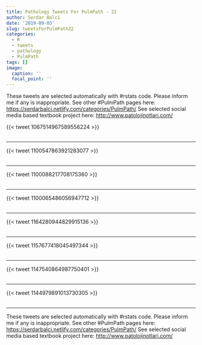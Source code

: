 ```yaml
---
title: Pathology Tweets For PulmPath - 22
author: Serdar Balci
date: '2019-09-03'
slug: tweetsForPulmPath22
categories:
  - R
  - tweets
  - pathology
  - PulmPath
tags: []
image:
  caption: ''
  focal_point: ''
---
```



These tweets are selected automatically with #rstats code. Please inform me if any is inappropriate.
See other #PulmPath pages here: https://serdarbalci.netlify.com/categories/PulmPath/ 
See selected social media based textbook project here: http://www.patolojinotlari.com/

{{< tweet 1067514967589556224 >}}
<br>
<br>
<hr>
{{< tweet 1100547863921283077 >}}
<br>
<br>
<hr>
{{< tweet 1100088217708175360 >}}
<br>
<br>
<hr>
{{< tweet 1100065486056947712 >}}
<br>
<br>
<hr>
{{< tweet 1164280944829915136 >}}
<br>
<br>
<hr>
{{< tweet 1157677418045497344 >}}
<br>
<br>
<hr>
{{< tweet 1147540864987750401 >}}
<br>
<br>
<hr>
{{< tweet 1144979891013730305 >}}
<br>
<br>
<hr>


These tweets are selected automatically with #rstats code. Please inform me if any is inappropriate.
See other #PulmPath pages here: https://serdarbalci.netlify.com/categories/PulmPath/ 
See selected social media based textbook project here: http://www.patolojinotlari.com/
